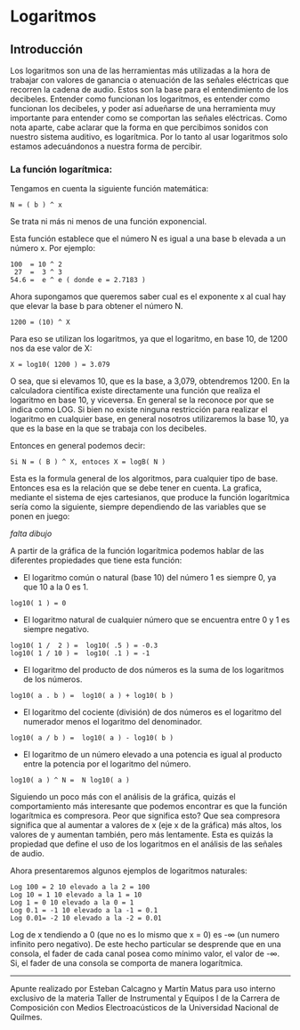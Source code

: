 # Logaritmos
## Introducción
Los logaritmos son una de las herramientas más utilizadas a la hora de trabajar
con valores de ganancia o atenuación de las señales eléctricas que recorren la
cadena de audio. Estos son la base para el entendimiento de los decibeles.
Entender como funcionan los logaritmos, es entender como funcionan los
decibeles, y poder así adueñarse de una herramienta muy importante para
entender como se comportan las señales eléctricas.
Como nota aparte, cabe aclarar que la forma en que percibimos sonidos con
nuestro sistema auditivo, es logarítmica. Por lo tanto al usar logaritmos solo
estamos adecuándonos a nuestra forma de percibir.

### La función logarítmica:

Tengamos en cuenta la siguiente función matemática:
```
N = ( b ) ^ x
```
Se trata ni más ni menos de una función exponencial.

Esta función establece que el número N es igual a una base b elevada a un
número x.
Por ejemplo:
```
100  = 10 ^ 2
 27  =  3 ^ 3
54.6 =  e ^ e ( donde e = 2.7183 )
```
Ahora supongamos que queremos saber cual es el exponente x al cual hay que
elevar la base b para obtener el número N.
```
1200 = (10) ^ X
```
Para eso se utilizan los logaritmos, ya que el logaritmo, en base 10, de 1200
nos da ese valor de X:
```
X = log10( 1200 ) = 3.079
```

O sea, que si elevamos 10, que es la base, a 3,079, obtendremos 1200.
En la calculadora científica existe directamente una función que realiza el
logaritmo en base 10, y viceversa. En general se la reconoce por que se indica
como LOG.
Si bien no existe ninguna restricción para realizar el logaritmo en cualquier
base, en general nosotros utilizaremos la base 10, ya que es la base en la que
se trabaja con los decibeles.

Entonces en general podemos decir:
```
Si N = ( B ) ^ X, entoces X = logB( N )
```
Esta es la formula general de los algoritmos, para cualquier tipo de base.
Entonces esa es la relación que se debe tener en cuenta.
La grafica, mediante el sistema de ejes cartesianos, que produce la función
logarítmica sería como la siguiente, siempre dependiendo de las variables que
se ponen en juego:

*falta dibujo*

A partir de la gráfica de la función logarítmica podemos hablar de las diferentes
propiedades que tiene esta función:

- El logaritmo común o natural (base 10) del número 1 es siempre 0, ya
que 10 a la 0 es 1.
```
log10( 1 ) = 0 
```
- El logaritmo natural de cualquier número que se encuentra entre 0 y 1 es
siempre negativo.
```
log10( 1 /  2 ) =  log10( .5 ) = -0.3 
log10( 1 / 10 ) =  log10( .1 ) = -1 
```
- El logaritmo del producto de dos números es la suma de los logaritmos
de los números.
```
log10( a . b ) =  log10( a ) + log10( b ) 
```
- El logaritmo del cociente (división) de dos números es el logaritmo del
numerador menos el logaritmo del denominador.
```
log10( a / b ) =  log10( a ) - log10( b ) 
```
- El logaritmo de un número elevado a una potencia es igual al producto
entre la potencia por el logaritmo del número.
```
log10( a ) ^ N =  N log10( a ) 
```
Siguiendo un poco más con el análisis de la gráfica, quizás el comportamiento
más interesante que podemos encontrar es que la función logarítmica es
compresora. Peor que significa esto?
Que sea compresora significa que al aumentar a valores de x (eje x de la
gráfica) más altos, los valores de y aumentan también, pero más lentamente.
Esta es quizás la propiedad que define el uso de los logaritmos en el análisis
de las señales de audio.

Ahora presentaremos algunos ejemplos de logaritmos naturales:
```
Log 100 = 2 10 elevado a la 2 = 100
Log 10 = 1 10 elevado a la 1 = 10
Log 1 = 0 10 elevado a la 0 = 1
Log 0.1 = -1 10 elevado a la -1 = 0.1
Log 0.01= -2 10 elevado a la -2 = 0.01
```
Log de x tendiendo a 0 (que no es lo mismo que x = 0) es -∞ (un numero
infinito pero negativo). De este hecho particular se desprende que en una
consola, el fader de cada canal posea como mínimo valor, el valor de -∞.
Si, el fader de una consola se comporta de manera logarítmica.

---
Apunte realizado por Esteban Calcagno y Martín Matus para uso interno exclusivo de la materia Taller
de Instrumental y Equipos I de la Carrera de Composición con Medios Electroacústicos de la Universidad Nacional de Quilmes.

